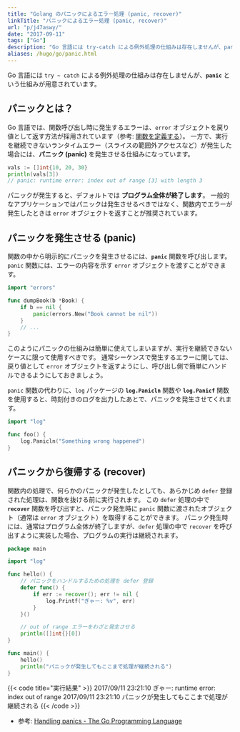 ```yaml
---
title: "Golang のパニックによるエラー処理 (panic, recover)"
linkTitle: "パニックによるエラー処理 (panic, recover)"
url: "p/j47aswy/"
date: "2017-09-11"
tags: ["Go"]
description: "Go 言語には try-catch による例外処理の仕組みは存在しませんが、panic という仕組みが用意されています。"
aliases: /hugo/go/panic.html
---
```


Go 言語には `try ~ catch` による例外処理の仕組みは存在しませんが、__`panic`__ という仕組みが用意されています。

パニックとは？
----

Go 言語では、関数呼び出し時に発生するエラーは、`error` オブジェクトを戻り値として返す方法が採用されています（参考: [関数を定義する](/p/kswy47a/)）。
一方で、実行を継続できないランタイムエラー（スライスの範囲外アクセスなど）が発生した場合には、__パニック (panic)__ を発生させる仕組みになっています。

```go
vals := []int{10, 20, 30}
println(vals[3])
// panic: runtime error: index out of range [3] with length 3
```

パニックが発生すると、デフォルトでは __プログラム全体が終了します__。
一般的なアプリケーションではパニックは発生させるべきではなく、関数内でエラーが発生したときは `error` オブジェクトを返すことが推奨されています。


パニックを発生させる (panic)
----

関数の中から明示的にパニックを発生させるには、__`panic`__ 関数を呼び出します。
`panic` 関数には、エラーの内容を示す `error` オブジェクトを渡すことができます。

```go
import "errors"

func dumpBook(b *Book) {
	if b == nil {
		panic(errors.New("Book cannot be nil"))
	}
	// ...
}
```

このようにパニックの仕組みは簡単に使えてしまいますが、実行を継続できないケースに限って使用すべきです。
通常シーケンスで発生するエラーに関しては、戻り値として `error` オブジェクトを返すようにし、呼び出し側で簡単にハンドルできるようにしておきましょう。

`panic` 関数の代わりに、`log` パッケージの __`log.Panicln`__ 関数や __`log.Panicf`__ 関数を使用すると、時刻付きのログを出力したあとで、パニックを発生させてくれます。

```go
import "log"

func foo() {
	log.Panicln("Something wrong happened")
}
```


パニックから復帰する (recover)
----

関数内の処理で、何らかのパニックが発生したとしても、あらかじめ `defer` 登録された処理は、関数を抜ける前に実行されます。
この `defer` 処理の中で __`recover`__ 関数を呼び出すと、パニック発生時に `panic` 関数に渡されたオブジェクト（通常は `error` オブジェクト）を取得することができます。
パニック発生時には、通常はプログラム全体が終了しますが、`defer` 処理の中で `recover` を呼び出すように実装した場合、プログラムの実行は継続されます。

```go
package main

import "log"

func hello() {
	// パニックをハンドルするための処理を defer 登録
	defer func() {
		if err := recover(); err != nil {
			log.Printf("ぎゃー: %v", err)
		}
	}()

	// out of range エラーをわざと発生させる
	println([]int{}[0])
}

func main() {
	hello()
	println("パニックが発生してもここまで処理が継続される")
}
```

{{< code title="実行結果" >}}
2017/09/11 23:21:10 ぎゃー: runtime error: index out of range
2017/09/11 23:21:10 パニックが発生してもここまで処理が継続される
{{< /code >}}

- 参考: [Handling panics - The Go Programming Language](https://golang.org/ref/spec#Handling_panics)

